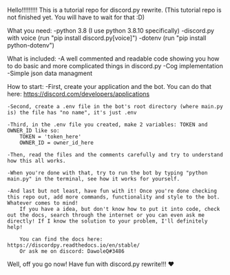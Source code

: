 Hello!!!!!!!!!
This is a tutorial repo for discord.py rewrite.
(This tutorial repo is not finished yet. You will have to wait for that :D)

What you need:
    -python 3.8 (I use python 3.8.10 specifically)
    -discord.py with voice (run "pip install discord.py[voice]")
    -dotenv (run "pip install python-dotenv")

What is included:
    -A well commented and readable code showing you how to do basic and more complicated things in discord.py
    -Cog implementation
    -Simple json data managment

How to start:
    -First, create your application and the bot. You can do that here: https://discord.com/developers/applications

    -Second, create a .env file in the bot's root directory (where main.py is) the file has "no name", it's just .env

    -Third, in the .env file you created, make 2 variables: TOKEN and OWNER_ID like so:
        TOKEN = 'token_here'
        OWNER_ID = owner_id_here

    -Then, read the files and the comments carefully and try to understand how this all works.

    -When you're done with that, try to run the bot by typing "python main.py" in the terminal, see how it works for yourself.

    -And last but not least, have fun with it! Once you're done checking this repo out, add more commands, functionality and style to the bot. Whatever comes to mind!
        If you have a idea, but don't know how to put it into code, check out the docs, search through the internet or you can even ask me directly! If I know the solution to your problem, I'll definitely help!

        You can find the docs here: https://discordpy.readthedocs.io/en/stable/
        Or ask me on discord: DawoleQ#3486

Well, off you go now! Have fun with discord.py rewrite!!! ❤️

